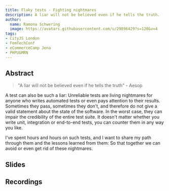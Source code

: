 ```yaml
---
title: Flaky tests - Fighting nightmares
description: A liar will not be believed even if he tells the truth.
author:
  name: Ramona Schwering
  image: https://avatars.githubusercontent.com/u/29896429?s=120&v=4
tags:
- CityJS London
- FemTechConf
- eCommerceCamp Jena
- PHPUGMRN
---
```


## Abstract

> "A liar will not be believed even if he tells the truth" - Aesop

A test can also be such a liar: Unreliable tests are living nightmares for anyone who writes automated tests or even pays attention to their results. Sometimes they pass, sometimes they don't, and therefore do not give a valid statement about the state of the software. In the worst case, they can impair the credibility of the entire test suite. It doesn't matter whether you write unit, integration or end-to-end tests, you can counter them in any way you like.
 
I've spent hours and hours on such tests, and I want to share my path through them and the lessons learned from them: So that together we can avoid or even get rid of these nightmares.

## Slides

<media-grid :media="[{
url: 'https://speakerdeck.com/player/e3629b31af154f0ea018482014b00523'
}]"></media-grid>

## Recordings

<media-grid :media="[{
  name: 'CityJS',
  url: 'https://www.youtube.com/embed/5VMvCZaGW_c'
  }, {
  name: 'eCommerce Camp Jena',
  url: 'https://www.youtube.com/embed/tf4tQKDcww0'
}]"></media-grid>
